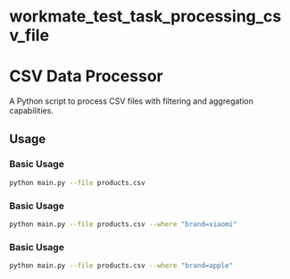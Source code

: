 # workmate_test_task_processing_csv_file

# CSV Data Processor

A Python script to process CSV files with filtering and aggregation capabilities.

## Usage

### Basic Usage
```bash
python main.py --file products.csv
```

### Basic Usage
```bash
python main.py --file products.csv --where "brand=xiaomi"
```
### Basic Usage
```bash
python main.py --file products.csv --where "brand=apple"
```